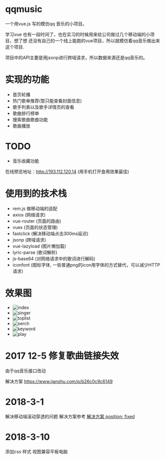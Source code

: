 # qqmusic

一个用vue.js 写的模仿qq 音乐的小项目。

学习vue 也有一段时间了，也在实习的时候用来给公司做过几个移动端的小项目，想了想 还没有自己的一个线上能跑的vue项目，所以就模仿着qq音乐做出来这个项目.

项目中的API主要是用jsonp进行跨域请求，所以数据来源还是qq音乐的。

# 实现的功能
- 首页轮播
- 热门歌单推荐(暂只能查看封面信息)
- 歌手列表以及歌手详情页的查看
- 歌曲排行榜单
- 搜索歌曲歌曲功能
- 歌曲播放

# TODO
- 音乐收藏功能

在线预览地址：http://193.112.120.14 (用手机打开食用效果最佳)

# 使用到的技术栈
* rem.js 做移动端的适配
* axios (网络请求)
* vue-router (页面的路由)
* vuex (页面的状态管理)
* fastclick (解决移动端点击300ms延迟)
* jsonp (跨域请求)
* vue-lazyload (图片懒加载)
* lyric-parse (歌词解析)
* js-base64 (对网络请求中的歌词进行解码)
* iconfont (图标字体, 一些普通png的icon用字体的方式替代，可以减少HTTP请求)


# 效果图

* ![index](https://raw.githubusercontent.com/ccc865553742/v-qqmusic/master/images/index.jpg)
* ![singer](https://raw.githubusercontent.com/ccc865553742/v-qqmusic/master/images/singer.jpg)
* ![toplist](https://raw.githubusercontent.com/ccc865553742/v-qqmusic/master/images/toplist.jpg)
* ![serch](https://raw.githubusercontent.com/ccc865553742/v-qqmusic/master/images/search.jpg)
* ![keyword](https://raw.githubusercontent.com/ccc865553742/v-qqmusic/master/images/keyword.jpg)
* ![play](https://raw.githubusercontent.com/ccc865553742/v-qqmusic/master/images/start.jpg)


# 2017 12-5 修复歌曲链接失效
由于qq音乐接口改动

解决方案 https://www.jianshu.com/p/b26c0c9c6149

# 2018-3-1
解决移动端滚动穿透的问题
解决方案参考 [解决方案 position: fixed](https://segmentfault.com/a/1190000005617307#articleHeader3)

# 2018-3-10
添加css 样式 视图兼容平板电脑


